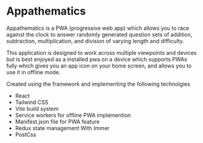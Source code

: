 # Appathematics

Appathematics is a PWA (progressive web app) which allows you to race against the clock to answer randomly generated question sets of addition, subtraction, multiplication, and division of varying length and difficulty.

This application is designed to work across multiple viewpoints and devices but is best enjoyed as a installed pwa on a device which supports PWAs fully which gives you an app icon on your home screen, and allows you to use it in offline mode.

Created using the  framework and implementing the following technolgies

- React
- Tailwind CSS
- Vite build system
- Service workers for offline PWA implemention
- Manifest.json file for PWA feature
- Redux state management With Immer
- PostCss